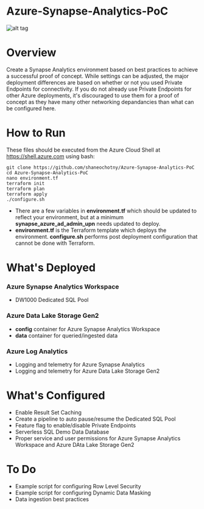 # Azure-Synapse-Analytics-PoC

![alt tag](https://raw.githubusercontent.com/shaneochotny/Azure-Synapse-Analytics-PoC\/main/Images/Synapse-Analytics-PoC-Architecture.gif)

# Overview

Create a Synapse Analytics environment based on best practices to achieve a successful proof of concept. While settings can be adjusted, 
the major deployment differences are based on whether or not you used Private Endpoints for connectivity. If you do not already use 
Private Endpoints for other Azure deployments, it's discouraged to use them for a proof of concept as they have many other networking 
depandancies than what can be configured here.


# How to Run

These files should be executed from the Azure Cloud Shell at https://shell.azure.com using bash:
```
git clone https://github.com/shaneochotny/Azure-Synapse-Analytics-PoC  
cd Azure-Synapse-Analytics-PoC  
nano environment.tf  
terraform init  
terraform plan  
terraform apply  
./configure.sh 
```

- There are a few variables in <b>environment.tf</b> which should be updated to reflect your environment, but at a minimum <b>synapse_azure_ad_admin_upn</b> needs updated to deploy.
- <b>environment.tf</b> is the Terraform template which deploys the environment. <b>configure.sh</b> performs post deployment configuration that cannot be done with Terraform.


# What's Deployed

### Azure Synapse Analytics Workspace
- DW1000 Dedicated SQL Pool

### Azure Data Lake Storage Gen2
- <b>config</b> container for Azure Synapse Analytics Workspace
- <b>data</b> container for queried/ingested data

### Azure Log Analytics
- Logging and telemetry for Azure Synapse Analytics
- Logging and telemetry for Azure Data Lake Storage Gen2


# What's Configured
- Enable Result Set Caching
- Create a pipeline to auto pause/resume the Dedicated SQL Pool
- Feature flag to enable/disable Private Endpoints
- Serverless SQL Demo Data Database
- Proper service and user permissions for Azure Synapse Analytics Workspace and Azure DAta Lake Storage Gen2

# To Do
- Example script for configuring Row Level Security
- Example script for configuring Dynamic Data Masking
- Data ingestion best practices
